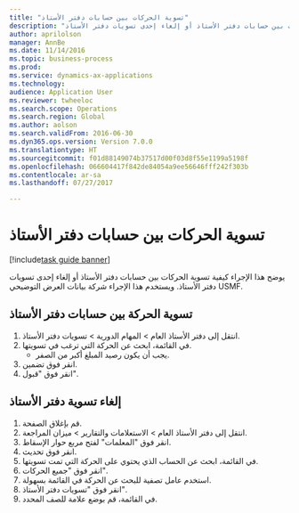```yaml
--- 
title: "تسوية الحركات بين حسابات دفتر الأستاذ"
description: "يوضح هذا الإجراء كيفية تسوية الحركات بين حسابات دفتر الأستاذ أو إلغاء إحدى تسويات دفتر الأستاذ."
author: aprilolson
manager: AnnBe
ms.date: 11/14/2016
ms.topic: business-process
ms.prod: 
ms.service: dynamics-ax-applications
ms.technology: 
audience: Application User
ms.reviewer: twheeloc
ms.search.scope: Operations
ms.search.region: Global
ms.author: aolson
ms.search.validFrom: 2016-06-30
ms.dyn365.ops.version: Version 7.0.0
ms.translationtype: HT
ms.sourcegitcommit: f01d88149074b37517d00f03d8f55e1199a5198f
ms.openlocfilehash: 066604417f842de84054a9ee56646fff242f303b
ms.contentlocale: ar-sa
ms.lasthandoff: 07/27/2017

---
```

# <a name="settle-transactions-between-ledger-accounts"></a>تسوية الحركات بين حسابات دفتر الأستاذ

[!include[task guide banner](../../includes/task-guide-banner.md)]

يوضح هذا الإجراء كيفية تسوية الحركات بين حسابات دفتر الأستاذ أو إلغاء إحدى تسويات دفتر الأستاذ. ويستخدم هذا الإجراء شركة بيانات العرض التوضيحي USMF.


## <a name="settle-transaction-between-ledger-accounts"></a>تسوية الحركة بين حسابات دفتر الأستاذ
1. انتقل إلى دفتر الأستاذ العام > المهام الدورية > تسويات دفتر الأستاذ.
2. في القائمة، ابحث عن الحركة التي ترغب في تسويتها.
    * يجب أن يكون رصيد المبلغ أكبر من الصفر.  
3. انقر فوق تضمين.
4. انقر فوق "قبول".

## <a name="cancel-a-ledger-settlement"></a>إلغاء تسوية دفتر الأستاذ
1. قم بإغلاق الصفحة.
2. انتقل إلى دفتر الأستاذ العام > الاستعلامات والتقارير > ميزان المراجعة.
3. انقر فوق "المعلمات" لفتح مربع حوار الإسقاط‬.
4. انقر فوق تحديث.
5. في القائمة، ابحث عن الحساب الذي يحتوي على الحركة التي تمت تسويتها.
6. انقر فوق "جميع الحركات".
7. استخدم عامل تصفية للبحث عن الحركة في القائمة بسهولة.
8. انقر فوق "تسويات دفتر الأستاذ".
9. في القائمة، قم بوضع علامة للصف المحدد.


